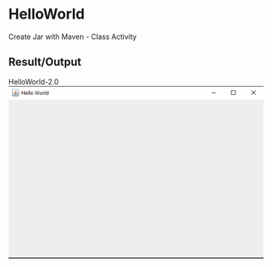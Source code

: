 # HelloWorld
Create Jar with Maven - Class Activity

## Result/Output
HelloWorld-2.0
<img src="Screenshot_4.png">  
